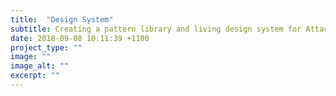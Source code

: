 ```yaml
---
title:  "Design System"
subtitle: Creating a pattern library and living design system for Attache 
date: 2018-09-08 10:11:39 +1100
project_type: ""
image: ""
image_alt: ""
excerpt: ""
---
```


